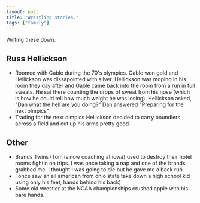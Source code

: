```yaml
--- 
layout: post
title: "Wrestling stories."
tags: ["family"]
---
```


Writing these down. 

## Russ Hellickson
* Roomed with Gable during the 70's olympics. Gable won gold and Hellickson was dissapointed with silver. Hellickson was moping in his room they day after and Gable came back into the room from a run in full sweats. He sat there counting the drops of sweat from his nose (which is how he could tell how much weight he was losing). Hellickson asked, "Dan what the hell are you doing?" Dan answered "Preparing for the next olmpics"
* Trading for the next olmpics Hellickson decided to carry boundlers across a field and cut up his arms pretty good.

## Other
* Brands Twins (Tom is now coaching at iowa) used to destroy their hotel rooms fightin on trips. I was once taking a nap and one of the brands grabbed me. I thought I was going to die but he gave me a back rub.  
* I once saw an all american from ohio state take down a high school kid using only his feet, hands behind his back)
* Some old wrestler at the NCAA championships crushed apple with his bare hands.